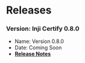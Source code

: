 # Releases

### Version: Inji Certify 0.8.0 <a href="#version-0.8.0" id="version-0.8.0"></a>

* Name: Version 0.8.0
* Date: Coming Soon
* [**Release Notes**](https://docs.mosip.io/inji/inji-certify/releases/release-notes)
